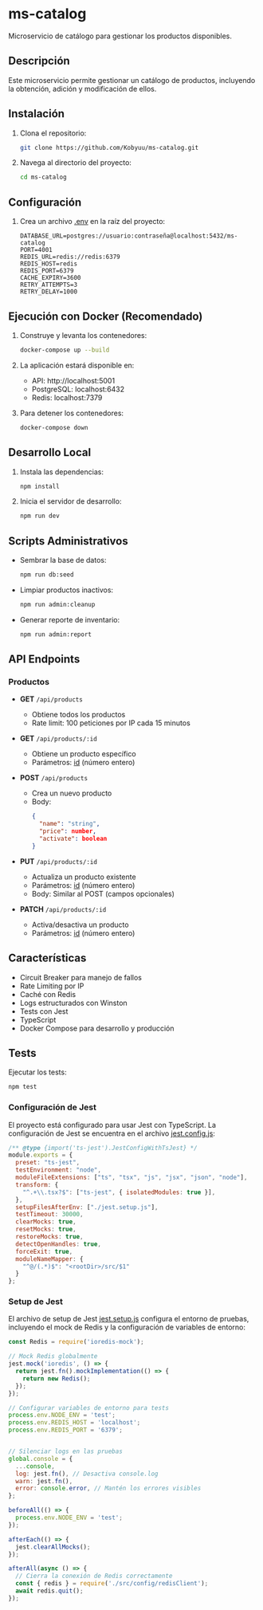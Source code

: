 # ms-catalog

Microservicio de catálogo para gestionar los productos disponibles.

## Descripción

Este microservicio permite gestionar un catálogo de productos, incluyendo la obtención, adición y modificación de ellos.

## Instalación

1. Clona el repositorio:
    ```sh
    git clone https://github.com/Kobyuu/ms-catalog.git
    ```
2. Navega al directorio del proyecto:
    ```sh
    cd ms-catalog
    ```

## Configuración

1. Crea un archivo [.env](http://_vscodecontentref_/1) en la raíz del proyecto:
    ```env
    DATABASE_URL=postgres://usuario:contraseña@localhost:5432/ms-catalog
    PORT=4001
    REDIS_URL=redis://redis:6379
    REDIS_HOST=redis
    REDIS_PORT=6379
    CACHE_EXPIRY=3600
    RETRY_ATTEMPTS=3
    RETRY_DELAY=1000
    ```

## Ejecución con Docker (Recomendado)

1. Construye y levanta los contenedores:
    ```sh
    docker-compose up --build
    ```

2. La aplicación estará disponible en:
    - API: http://localhost:5001
    - PostgreSQL: localhost:6432
    - Redis: localhost:7379

3. Para detener los contenedores:
    ```sh
    docker-compose down
    ```

## Desarrollo Local

1. Instala las dependencias:
    ```sh
    npm install
    ```

2. Inicia el servidor de desarrollo:
    ```sh
    npm run dev
    ```

## Scripts Administrativos

- Sembrar la base de datos:
    ```sh
    npm run db:seed
    ```

- Limpiar productos inactivos:
    ```sh
    npm run admin:cleanup
    ```

- Generar reporte de inventario:
    ```sh
    npm run admin:report
    ```


## API Endpoints

### Productos

- **GET** `/api/products`
  - Obtiene todos los productos
  - Rate limit: 100 peticiones por IP cada 15 minutos

- **GET** `/api/products/:id`
  - Obtiene un producto específico
  - Parámetros: [id](http://_vscodecontentref_/2) (número entero)

- **POST** `/api/products`
  - Crea un nuevo producto
  - Body:
    ```json
    {
      "name": "string",
      "price": number,
      "activate": boolean
    }
    ```

- **PUT** `/api/products/:id`
  - Actualiza un producto existente
  - Parámetros: [id](http://_vscodecontentref_/3) (número entero)
  - Body: Similar al POST (campos opcionales)

- **PATCH** `/api/products/:id`
  - Activa/desactiva un producto
  - Parámetros: [id](http://_vscodecontentref_/4) (número entero)

## Características

- Circuit Breaker para manejo de fallos
- Rate Limiting por IP
- Caché con Redis
- Logs estructurados con Winston
- Tests con Jest
- TypeScript
- Docker Compose para desarrollo y producción

## Tests

Ejecutar los tests:
```sh
npm test
```

### Configuración de Jest

El proyecto está configurado para usar Jest con TypeScript. La configuración de Jest se encuentra en el archivo [jest.config.js](jest.config.js):

```javascript
/** @type {import('ts-jest').JestConfigWithTsJest} */
module.exports = {
  preset: "ts-jest",
  testEnvironment: "node",
  moduleFileExtensions: ["ts", "tsx", "js", "jsx", "json", "node"],
  transform: {
    "^.+\\.tsx?$": ["ts-jest", { isolatedModules: true }],
  },
  setupFilesAfterEnv: ["./jest.setup.js"],
  testTimeout: 30000,
  clearMocks: true,
  resetMocks: true,
  restoreMocks: true,
  detectOpenHandles: true,
  forceExit: true,
  moduleNameMapper: {
    "^@/(.*)$": "<rootDir>/src/$1"
  }
};
```

### Setup de Jest

El archivo de setup de Jest [jest.setup.js](jest.setup.js) configura el entorno de pruebas, incluyendo el mock de Redis y la configuración de variables de entorno:

```javascript
const Redis = require('ioredis-mock');

// Mock Redis globalmente
jest.mock('ioredis', () => {
  return jest.fn().mockImplementation(() => {
    return new Redis();
  });
});

// Configurar variables de entorno para tests
process.env.NODE_ENV = 'test';
process.env.REDIS_HOST = 'localhost';
process.env.REDIS_PORT = '6379';


// Silenciar logs en las pruebas
global.console = {
  ...console,
  log: jest.fn(), // Desactiva console.log
  warn: jest.fn(),
  error: console.error, // Mantén los errores visibles
};

beforeAll(() => {
  process.env.NODE_ENV = 'test';
});

afterEach(() => {
  jest.clearAllMocks();
});

afterAll(async () => {
  // Cierra la conexión de Redis correctamente
  const { redis } = require('./src/config/redisClient');
  await redis.quit();
});
```